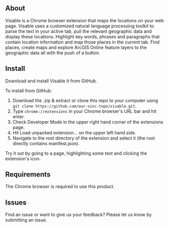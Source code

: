 ## About
Visable is a Chrome browser extension that maps the locations on your web page. Visable uses a customized natural language processing toolkit to parse the text in your active tab, pull the relevant geographic data and display these locations. Highlight key words, phrases and paragraphs that contain location information and map those places in the current tab. Find places, create maps and explore ArcGIS Online feature layers to the geographic data all with the push of a button.

## Install
Download and install Visable it from GitHub.

To install from GitHub:
1. Download the .zip & extract or clone this repo to your computer using `git clone https://github.com/our-sinc-topo/visable.git`.
2. Type `chrome://extensions` in your Chrome browser's URL bar and hit enter.
3. Check Developer Mode in the upper right hand corner of the extensions page.
4. Hit Load unpacked extension... on the upper left hand side.
5. Navigate to the root directory of the extension and select it (the root directly contains manifest.json).

Try it out by going to a page, highlighting some text and clicking the extension's icon.

## Requirements
The Chrome browser is required to use this product.

## Issues
Find an issue or want to give us your feedback? Please let us know by submitting an issue. 
